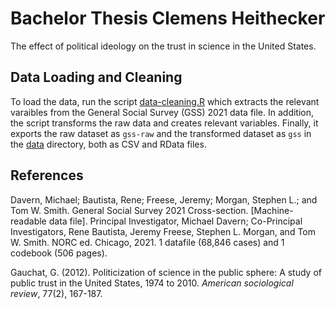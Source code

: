 # Bachelor Thesis Clemens Heithecker

The effect of political ideology on the trust in science in the United States.

## Data Loading and Cleaning

To load the data, run the script [data-cleaning.R](scripts/data-cleaning.R) which extracts the relevant varaibles from the General Social Survey (GSS) 2021 data file. In addition, the script transforms the raw data and creates relevant variables. Finally, it exports the raw dataset as `gss-raw` and the transformed dataset as `gss` in the [data](data) directory, both as CSV and RData files.

## References

Davern, Michael; Bautista, Rene; Freese, Jeremy; Morgan, Stephen L.; and Tom W. Smith. General Social Survey 2021 Cross-section. [Machine-readable data file]. Principal Investigator, Michael Davern; Co-Principal Investigators, Rene Bautista, Jeremy Freese, Stephen L. Morgan, and Tom W. Smith. NORC ed. Chicago, 2021. 1 datafile (68,846 cases) and 1 codebook (506 pages).

Gauchat, G. (2012). Politicization of science in the public sphere: A study of public trust in the United States, 1974 to 2010. _American sociological review_, 77(2), 167-187.
